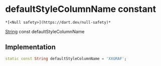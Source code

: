 


# defaultStyleColumnName constant




    *[<Null safety>](https://dart.dev/null-safety)*


[String](https://api.flutter.dev/flutter/dart-core/String-class.html) const defaultStyleColumnName
  







## Implementation

```dart
static const String defaultStyleColumnName = 'XXGRAF';


```







